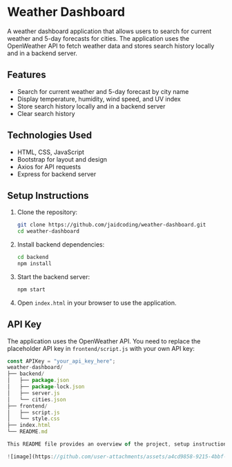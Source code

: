 # Weather Dashboard

A weather dashboard application that allows users to search for current weather and 5-day forecasts for cities. The application uses the OpenWeather API to fetch weather data and stores search history locally and in a backend server.

## Features

- Search for current weather and 5-day forecast by city name
- Display temperature, humidity, wind speed, and UV index
- Store search history locally and in a backend server
- Clear search history

## Technologies Used

- HTML, CSS, JavaScript
- Bootstrap for layout and design
- Axios for API requests
- Express for backend server

## Setup Instructions

1. Clone the repository:
    ```bash
    git clone https://github.com/jaidcoding/weather-dashboard.git
    cd weather-dashboard
    ```

2. Install backend dependencies:
    ```bash
    cd backend
    npm install
    ```

3. Start the backend server:
    ```bash
    npm start
    ```

4. Open `index.html` in your browser to use the application.

## API Key

The application uses the OpenWeather API. You need to replace the placeholder API key in `frontend/script.js` with your own API key:
```javascript
const APIKey = "your_api_key_here";
weather-dashboard/
├── backend/
│   ├── package.json
│   ├── package-lock.json
│   ├── server.js
│   └── cities.json
├── frontend/
│   ├── script.js
│   └── style.css
├── index.html
└── README.md

This README file provides an overview of the project, setup instructions, and usage details. Adjust the repository URL and API key placeholder as needed.

![image](https://github.com/user-attachments/assets/a4cd9858-9215-4bbf-be6c-788b62563c28)

